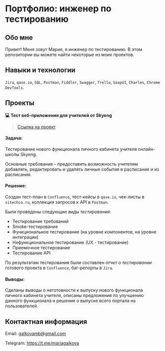 # Портфолио: инженер по тестированию
## Обо мне
Привет! Меня зовут Мария, я инженер по тестированию.
В этом репозитории вы можете найти некоторые из моих проектов.

## Навыки и технологии
`Jira`, `qase.io`, `SQL`, `Postman`, `Fiddler`, `Swagger`, `Trello`,
`SoapUI`, `Charles`, `Chrome DevTools`.

## Проекты
**:computer: Тест веб-приложения для учителей от Skyeng**

> [Ссылка на проект](https://plume-hurricane-d62.notion.site/0a2a45124c0b43d1a04c2d2375252fc1)

#### Задача:

Тестирование нового функционала личного кабинета учителя онлайн-школы Skyeng.

Основные требования – предоставить возможность учителям добавлять, редактировать и удалять личные события в расписание и из расписания.

#### Решение:

Создан тест-план в `Confluence`, тест-кейсы в `qase.io`, чек-листы в `sitechco.ru`, коллекция запросов к API в `Postman`.

Были проведены следующие *виды тестирования*:

- Тестирование требований
-	Smoke-тестирование
-	Функциональное тестирование (на уровне компонентов, на уровне интеграции)
-	Нефункциональное тестирование (UX - тестирование)
-	Приемочное тестирование
-	Тестирование API
  
По результатам тестирования были составлен *отчет о тестировании* готового проекта в `Confluence`,  баг-репорты в `Jira`.

#### Выводы:

Сделаны выводы о неготовности к выпуску нового функционала личного кабинета учителя, описаны предложения по улучшению данного функционала и решение о выпуске всего портала на пользователей.



## Контактная информация
Email: galkovamb@gmail.com

Telegram: https://t.me/mariagalkova

